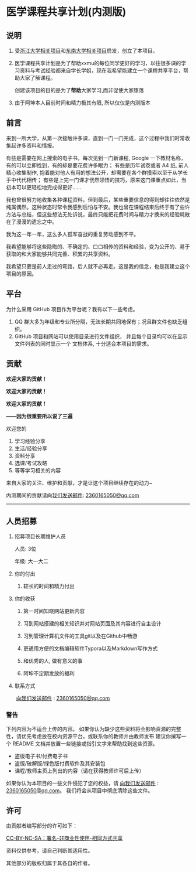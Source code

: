 # 医学课程共享计划(内测版)

## 说明

1. 受[浙江大学相关项目](https://github.com/QSCTech/zju-icicles)和[东南大学相关项目](https://github.com/zjdx1998/seucourseshare)启发，创立了本项目。

2. 医学课程共享计划是为了帮助xxmu的每位同学更好的学习，以往很多课的学习资料与考试经验都来自学长学姐，现在我希望能建立一个课程共享平台，帮助大家了解课程。

   创建该项目的目的是为了**帮助**大家学习,而非促使大家堕落

3. 由于阿坤本人目前时间和精力极其有限, 所以仅仅是内测版本

## 前言

来到一所大学，从第一次接触许多课，直到一门一门完成，这个过程中我们时常收集起许多资料和情报。

有些是需要在网上搜索的电子书，每次见到一门新课程, Google 一下教材名称，有的可以立即找到，有的却是要花费许多眼力；
有些是历年试卷或者 A4 纸, 前人精心收集制作, 抱着能对他人有用的想法公开，却需要在各个群摸索以至于从学长手中代代相传；
有些是上完一门课才恍然领悟的技巧，原来这门课重点如此，当初本可以更轻松地完成得更好……

我也曾很努力地收集各种课程资料，但到最后，某些重要信息的得到却往往依然是纯属偶然。
​这种状态时常令我感到后怕与不安。
​我也曾在课程结束后终于有了些许方法与总结，但这些想法无处诉说，
​最终只能把花费时间与精力才换来的经验耗散在了漫漫的遗忘之中。

我为这一年一年，这么多人孤军奋战的重复劳动感到不平。

我希望能够将这些隐晦的、不确定的、口口相传的资料和经验，
​变为公开的、易于获取的和大家能够共同完善、积累的共享资料。

我希望只要是前人走过的弯路，后人就不必再走。这是我的信念，也是我建立这个项目的原因。

## 平台

为什么采用 GitHub 项目作为平台呢？我有以下一些考虑。

1. QQ 群大多为年级和专业所分隔，无法长期共同地保有；况且群文件也缺乏组织。
2. GitHub 项目和网站可以使用目录进行文件组织，
   并且每个目录均可以在显示文件列表的同时显示一个 文档体系, 十分适合本项目的需求。

## 贡献

**欢迎大家的贡献！**

**欢迎大家的贡献！**

**欢迎大家的贡献！**

**——因为很重要所以说了三遍**

欢迎您的

1. 学习经验分享
2. 生活/经验分享
3. 资料分享
4. 选课/考试攻略
5. 等等学习相关的内容

来自大家的关注、维护和贡献，才是让这个项目继续存在的动力~

内测期间的贡献请向[我们发送邮件](mailto:2360165050@qq.com): 2360165050@qq.com

****

## 人员招募

1. 招募项目长期维护人员

   人员: 3位

   年级: 大一大二

2. 你的付出

   1. 较长的时间和精力付出

3. 你的收获

   1. 第一时间知晓网站更新内容

   1. 习到网站搭建的相关知识并对网站页面及其内容进行自主设计
   2. 习到管理计算机文件的工具git以及在Github中畅游
   3. 更通用方便的文档编辑软件Typora以及Markdown写作方式
   4. 和优秀的人, 做有意义的事
   5. 阿坤不定期发放的福利

4. 联系方式

   ​	[向我们发送邮件](mailto:2360165050@qq.com) : 2360165050@qq.com

### 警告

下列内容为不适合上传的内容。
如果你认为缺少这些资料将会影响资源的完整性，请优先考虑放在校内资源平台，或联系你的教师并由教师发布
建议你撰写一个 README 文档并放置一些链接或指引文字来帮助找到这些资源。

- 盗版电子书/付费电子书
- 盗版/破解版/绿色版付费软件及其安装包
- 课程/教师主页上列出的内容（请在获得教师许可后上传）

如果你认为本项目的一些文件侵犯了您的权益，请 [向我们发送邮件](mailto:2360165050@qq.com) : 2360165050@qq.com。
我们将会从项目中彻底清除这些文件。

## 许可

由贡献者编写部分的许可如下：

[CC-BY-NC-SA：署名-非商业性使用-相同方式共享](https://creativecommons.org/licenses/by-nc-sa/4.0/deed.zh)

资料仅供参考，请自己判断其适用性。

其他部分的版权归属于其各自的作者。
